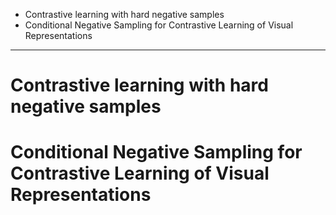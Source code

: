 - Contrastive learning with hard negative samples
- Conditional Negative Sampling for Contrastive Learning of Visual Representations
  
---
# Contrastive learning with hard negative samples
# Conditional Negative Sampling for Contrastive Learning of Visual Representations
